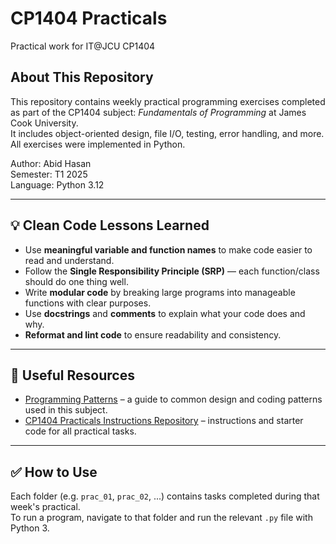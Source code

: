 # CP1404 Practicals

Practical work for IT@JCU CP1404


## About This Repository

This repository contains weekly practical programming exercises completed as part of the CP1404 subject: *Fundamentals of Programming* at James Cook University.  
It includes object-oriented design, file I/O, testing, error handling, and more.  
All exercises were implemented in Python.

Author: Abid Hasan  
Semester: T1 2025  
Language: Python 3.12

---

## 💡 Clean Code Lessons Learned

- Use **meaningful variable and function names** to make code easier to read and understand.
- Follow the **Single Responsibility Principle (SRP)** — each function/class should do one thing well.
- Write **modular code** by breaking large programs into manageable functions with clear purposes.
- Use **docstrings** and **comments** to explain what your code does and why.
- **Reformat and lint code** to ensure readability and consistency.

---

## 🔗 Useful Resources

- [Programming Patterns](https://cp1404.github.io/programming-patterns/) – a guide to common design and coding patterns used in this subject.
- [CP1404 Practicals Instructions Repository](https://github.com/CP1404/Practicals) – instructions and starter code for all practical tasks.

---

## ✅ How to Use

Each folder (e.g. `prac_01`, `prac_02`, ...) contains tasks completed during that week's practical.  
To run a program, navigate to that folder and run the relevant `.py` file with Python 3.

